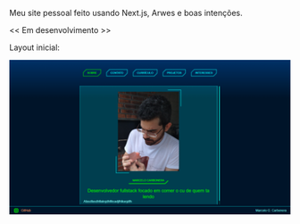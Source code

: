 Meu site pessoal feito usando Next.js, Arwes e boas intenções.

<< Em desenvolvimento >>

Layout inicial: 

![Alt text](figuraGit/layout.png "layout")